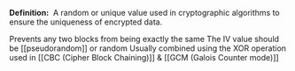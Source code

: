 **Definition:** 
 A random or unique value used in cryptographic algorithms to ensure the uniqueness of encrypted data.

Prevents any two blocks from being exactly the same
The IV value should be [[pseudorandom]] or random
Usually combined using the XOR operation
used in [[CBC (Cipher Block Chaining)]] & [[GCM (Galois Counter mode)]]